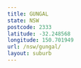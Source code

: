 ```yaml
---
title: GUNGAL
state: NSW
postcode: 2333
latitude: -32.248568
longitude: 150.701949
url: /nsw/gungal/
layout: suburb
---
```


